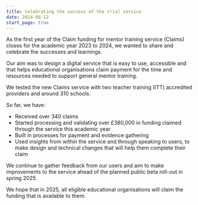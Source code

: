 ```yaml
---
title: Celebrating the success of the trial service
date: 2024-08-12
start_page: true
---
```


As the first year of the Claim funding for mentor training service (Claims) closes for the academic year 2023 to 2024, we wanted to share and celebrate the successes and learnings.

Our aim was to design a digital service that is easy to use, accessible and that helps educational organisations claim payment for the time and resources needed to support general mentor training.

We tested the new Claims service with two teacher training (ITT) accredited providers and around 310 schools.

So far, we have:

- Received over 340 claims
- Started processing and validating over £380,000 in funding claimed through the service this academic year
- Built in processes for payment and evidence gathering
- Used insights from within the service and through speaking to users, to make design and technical changes that will help them complete their claim

We continue to gather feedback from our users and aim to make improvements to the service ahead of the planned public beta roll-out in spring 2025.

We hope that in 2025, all eligible educational organisations will claim the funding that is available to them.
